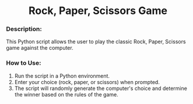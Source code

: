 <div align="center">

# Rock, Paper, Scissors Game

</div>

### Description:
This Python script allows the user to play the classic Rock, Paper, Scissors game against the computer.

### How to Use:
1. Run the script in a Python environment.
2. Enter your choice (rock, paper, or scissors) when prompted.
3. The script will randomly generate the computer's choice and determine the winner based on the rules of the game.

